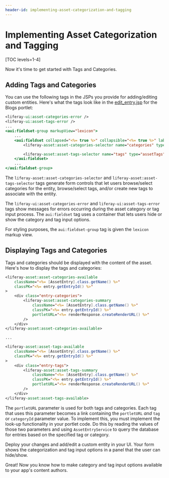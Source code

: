 ```yaml
---
header-id: implementing-asset-categorization-and-tagging
---
```


# Implementing Asset Categorization and Tagging

[TOC levels=1-4]

Now it's time to get started with Tags and Categories.

## Adding Tags and Categories

You can use the following tags in the JSPs you provide for adding/editing custom
entities. Here's what the tags look like in the
[edit_entry.jsp](https://github.com/liferay/liferay-portal/blob/master/modules/apps/blogs/blogs-web/src/main/resources/META-INF/resources/blogs/edit_entry.jsp) 
for the Blogs portlet: 

```jsp
<liferay-ui:asset-categories-error />
<liferay-ui:asset-tags-error />
...
<aui:fieldset-group markupView="lexicon">
    ...
    <aui:fieldset collapsed="<%= true %>" collapsible="<%= true %>" label="categorization">
        <liferay-asset:asset-categories-selector name="categories" type="assetCategories" />

        <liferay-asset:asset-tags-selector name="tags" type="assetTags" />
    </aui:fieldset>
    ...
</aui:fieldset-group>
```

The `liferay-asset:asset-categories-selector` and 
`liferay-asset:asset-tags-selector` tags generate form controls that let users 
browse/select categories for the entity, browse/select tags, and/or create new 
tags to associate with the entity. 

The `liferay-ui:asset-categories-error` and `liferay-ui:asset-tags-error` tags
show messages for errors occurring during the asset category or tag
input process. The `aui:fieldset` tag uses a container that lets users hide
or show the category and tag input options.

For styling purposes, the `aui:fieldset-group` tag is given the `lexicon`
markup view.

## Displaying Tags and Categories

Tags and categories should be displayed with the content of the asset. Here's
how to display the tags and categories: 

```jsp
<liferay-asset:asset-categories-available
    className="<%= [AssetEntry].class.getName() %>"
    classPK="<%= entry.getEntryId() %>"
>
    <div class="entry-categories">
        <liferay-asset:asset-categories-summary
            className="<%= [AssetEntry].class.getName() %>"
            classPK="<%= entry.getEntryId() %>"
            portletURL="<%= renderResponse.createRenderURL() %>"
        />
    </div>
</liferay-asset:asset-categories-available>

...

<liferay-asset:asset-tags-available
    className="<%= [AssetEntry].class.getName() %>"
    classPK="<%= entry.getEntryId() %>"
>
    <div class="entry-tags">
        <liferay-asset:asset-tags-summary
            className="<%= [AssetEntry].class.getName() %>"
            classPK="<%= entry.getEntryId() %>"
            portletURL="<%= renderResponse.createRenderURL() %>"
        />
    </div>
</liferay-asset:asset-tags-available>
```

The `portletURL` parameter is used for both tags and categories. Each tag that
uses this parameter becomes a link containing the `portletURL` *and* `tag` or
`categoryId` parameter value. To implement this, you must implement the look-up
functionality in your portlet code. Do this by reading the values of those two
parameters and using `AssetEntryService` to query the database for entries
based on the specified tag or category. 

Deploy your changes and add/edit a custom entity in your UI. Your form shows the
categorization and tag input options in a panel that the user can hide/show. 

Great! Now you know how to make category and tag input options available to your
app's content authors. 
